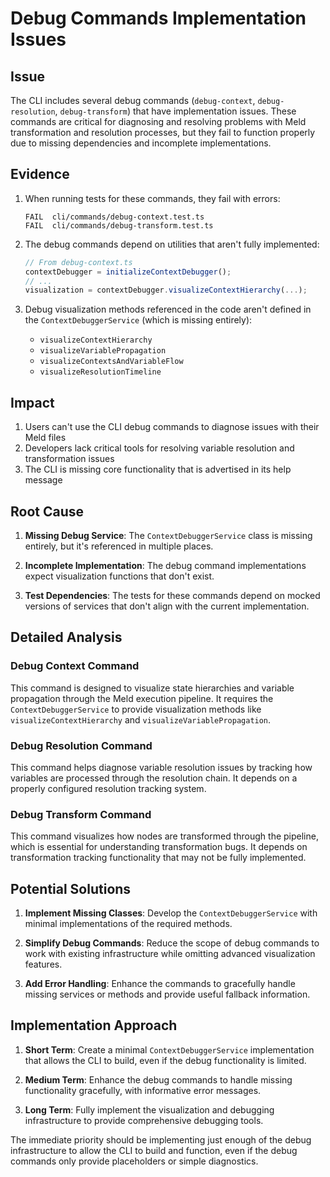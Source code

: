 # Debug Commands Implementation Issues

## Issue

The CLI includes several debug commands (`debug-context`, `debug-resolution`, `debug-transform`) that have implementation issues. These commands are critical for diagnosing and resolving problems with Meld transformation and resolution processes, but they fail to function properly due to missing dependencies and incomplete implementations.

## Evidence

1. When running tests for these commands, they fail with errors:
   ```
   FAIL  cli/commands/debug-context.test.ts
   FAIL  cli/commands/debug-transform.test.ts
   ```

2. The debug commands depend on utilities that aren't fully implemented:
   ```typescript
   // From debug-context.ts
   contextDebugger = initializeContextDebugger();
   // ...
   visualization = contextDebugger.visualizeContextHierarchy(...);
   ```

3. Debug visualization methods referenced in the code aren't defined in the `ContextDebuggerService` (which is missing entirely):
   - `visualizeContextHierarchy`
   - `visualizeVariablePropagation` 
   - `visualizeContextsAndVariableFlow`
   - `visualizeResolutionTimeline`

## Impact

1. Users can't use the CLI debug commands to diagnose issues with their Meld files
2. Developers lack critical tools for resolving variable resolution and transformation issues
3. The CLI is missing core functionality that is advertised in its help message

## Root Cause

1. **Missing Debug Service**: The `ContextDebuggerService` class is missing entirely, but it's referenced in multiple places.

2. **Incomplete Implementation**: The debug command implementations expect visualization functions that don't exist.

3. **Test Dependencies**: The tests for these commands depend on mocked versions of services that don't align with the current implementation.

## Detailed Analysis

### Debug Context Command

This command is designed to visualize state hierarchies and variable propagation through the Meld execution pipeline. It requires the `ContextDebuggerService` to provide visualization methods like `visualizeContextHierarchy` and `visualizeVariablePropagation`.

### Debug Resolution Command

This command helps diagnose variable resolution issues by tracking how variables are processed through the resolution chain. It depends on a properly configured resolution tracking system.

### Debug Transform Command

This command visualizes how nodes are transformed through the pipeline, which is essential for understanding transformation bugs. It depends on transformation tracking functionality that may not be fully implemented.

## Potential Solutions

1. **Implement Missing Classes**: Develop the `ContextDebuggerService` with minimal implementations of the required methods.

2. **Simplify Debug Commands**: Reduce the scope of debug commands to work with existing infrastructure while omitting advanced visualization features.

3. **Add Error Handling**: Enhance the commands to gracefully handle missing services or methods and provide useful fallback information.

## Implementation Approach

1. **Short Term**: Create a minimal `ContextDebuggerService` implementation that allows the CLI to build, even if the debug functionality is limited.

2. **Medium Term**: Enhance the debug commands to handle missing functionality gracefully, with informative error messages.

3. **Long Term**: Fully implement the visualization and debugging infrastructure to provide comprehensive debugging tools.

The immediate priority should be implementing just enough of the debug infrastructure to allow the CLI to build and function, even if the debug commands only provide placeholders or simple diagnostics.